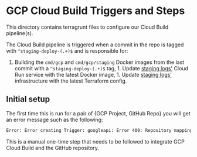# GCP Cloud Build Triggers and Steps

This directory contains terragrunt files to configure our Cloud Build pipeline(s).

The Cloud Build pipeline is triggered when a commit in the repo is tagged with
`^staging-deploy-(.+)$` and is responsible for:

1. Building the `cmd/gcp` and `cmd/gcp/staging` Docker images from the last
commit with a `^staging-deploy-(.+)$` tag, 1. Update [staging logs'](/deployment/live/gcp/static-ct-staging/logs/)
Cloud Run service with the latest Docker image, 1. Update [staging logs'](/deployment/live/gcp/static-ct-staging/logs/)
infrastructure with the latest Terraform config.

## Initial setup

The first time this is run for a pair of {GCP Project, GitHub Repo} you will get
an error message such as the following:

```bash
Error: Error creating Trigger: googleapi: Error 400: Repository mapping does not exist. Please visit $URL to connect a repository to your project
```

This is a manual one-time step that needs to be followed to integrate GCP Cloud
Build and the GitHub repository.
